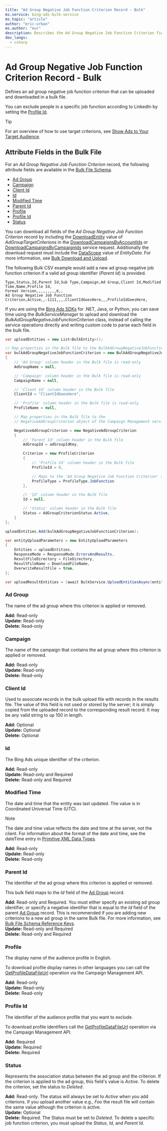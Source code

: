 ```yaml
---
title: "Ad Group Negative Job Function Criterion Record - Bulk"
ms.service: bing-ads-bulk-service
ms.topic: "article"
author: "eric-urban"
ms.author: "eur"
description: Describes the Ad Group Negative Job Function Criterion fields in a Bulk file.
dev_langs:
  - csharp
---
```

# Ad Group Negative Job Function Criterion Record - Bulk
Defines an ad group negative job function criterion that can be uploaded and downloaded in a bulk file. 

You can exclude people in a specific job function according to LinkedIn by setting the [Profile Id](#profileid). 

> [!TIP]
> For an overview of how to use target criterions, see [Show Ads to Your Target Audience](../guides/show-ads-target-audience.md).

## <a name="entitydata"></a>Attribute Fields in the Bulk File
For an *Ad Group Negative Job Function Criterion* record, the following attribute fields are available in the [Bulk File Schema](bulk-file-schema.md). 

- [Ad Group](#adgroup)
- [Campaign](#campaign)
- [Client Id](#clientid)
- [Id](#id)
- [Modified Time](#modifiedtime)
- [Parent Id](#parentid)
- [Profile](#profile)
- [Profile Id](#profileid)
- [Status](#status)

You can download all fields of the *Ad Group Negative Job Function Criterion* record by including the [DownloadEntity](downloadentity.md) value of *AdGroupTargetCriterions* in the [DownloadCampaignsByAccountIds](downloadcampaignsbyaccountids.md) or [DownloadCampaignsByCampaignIds](downloadcampaignsbycampaignids.md) service request. Additionally the download request must include the [DataScope](datascope.md) value of *EntityData*. For more information, see [Bulk Download and Upload](../guides/bulk-download-upload.md).

The following Bulk CSV example would add a new ad group negative job function criterion if a valid ad group identifier (*Parent Id*) is provided. 

```csv
Type,Status,Id,Parent Id,Sub Type,Campaign,Ad Group,Client Id,Modified Time,Name,Profile Id,
Format Version,,,,,,,,,6,,
Ad Group Negative Job Function Criterion,Active,,-1111,,,,ClientIdGoesHere,,,ProfileIdGoesHere,
```

If you are using the [Bing Ads SDKs](../guides/client-libraries.md) for .NET, Java, or Python, you can save time using the *BulkServiceManager* to upload and download the *BulkAdGroupNegativeJobFunctionCriterion* class, instead of calling the service operations directly and writing custom code to parse each field in the bulk file. 

```csharp
var uploadEntities = new List<BulkEntity>();

// Map properties in the Bulk file to the BulkAdGroupNegativeJobFunctionCriterion
var bulkAdGroupNegativeJobFunctionCriterion = new BulkAdGroupNegativeJobFunctionCriterion
{
    // 'Ad Group' column header in the Bulk file is read-only
    AdGroupName = null,

    // 'Campaign' column header in the Bulk file is read-only
    CampaignName = null,

    // 'Client Id' column header in the Bulk file
    ClientId = "ClientIdGoesHere",

    // 'Profile' column header in the Bulk file is read-only
    ProfileName = null,

    // Map properties in the Bulk file to the 
    // NegativeAdGroupCriterion object of the Campaign Management service.

    NegativeAdGroupCriterion = new NegativeAdGroupCriterion
    {
        // 'Parent Id' column header in the Bulk file
        AdGroupId = adGroupIdKey,

        Criterion = new ProfileCriterion
        {
            // 'Profile Id' column header in the Bulk file
            ProfileId = 0,

            // Maps to the 'Ad Group Negative Job Function Criterion' record name in the Bulk file
            ProfileType = ProfileType.JobFunction
        },

        // 'Id' column header in the Bulk file
        Id = null,

        // 'Status' column header in the Bulk file
        Status = AdGroupCriterionStatus.Active,
    }
};

uploadEntities.Add(bulkAdGroupNegativeJobFunctionCriterion);

var entityUploadParameters = new EntityUploadParameters
{
    Entities = uploadEntities,
    ResponseMode = ResponseMode.ErrorsAndResults,
    ResultFileDirectory = FileDirectory,
    ResultFileName = DownloadFileName,
    OverwriteResultFile = true,
};

var uploadResultEntities = (await BulkService.UploadEntitiesAsync(entityUploadParameters)).ToList();
```

### <a name="adgroup"></a>Ad Group
The name of the ad group where this criterion is applied or removed.  

**Add:** Read-only  
**Update:** Read-only  
**Delete:** Read-only  

### <a name="campaign"></a>Campaign
The name of the campaign that contains the ad group where this criterion is applied or removed.

**Add:** Read-only  
**Update:** Read-only  
**Delete:** Read-only  

### <a name="clientid"></a>Client Id
Used to associate records in the bulk upload file with records in the results file. The value of this field is not used or stored by the server; it is simply copied from the uploaded record to the corresponding result record. It may be any valid string to up 100 in length.

**Add:** Optional  
**Update:** Optional    
**Delete:** Optional  

### <a name="id"></a>Id
The Bing Ads unique identifier of the criterion.

**Add:** Read-only  
**Update:** Read-only and Required  
**Delete:** Read-only and Required  

### <a name="modifiedtime"></a>Modified Time
The date and time that the entity was last updated. The value is in Coordinated Universal Time (UTC).

> [!NOTE]
> The date and time value reflects the date and time at the server, not the client. For information about the format of the date and time, see the dateTime entry in [Primitive XML Data Types](https://go.microsoft.com/fwlink/?linkid=859198).

**Add:** Read-only  
**Update:** Read-only  
**Delete:** Read-only  

### <a name="parentid"></a>Parent Id
The identifier of the ad group where this criterion is applied or removed.
	
This bulk field maps to the *Id* field of the [Ad Group](ad-group.md) record. 

**Add:** Read-only and Required. You must either specify an existing ad group identifier, or specify a negative identifier that is equal to the *Id* field of the parent [Ad Group](ad-group.md) record. This is recommended if you are adding new criterions to a new ad group in the same Bulk file. For more information, see [Bulk File Schema Reference Keys](../bulk-service/bulk-file-schema.md#referencekeys).  
**Update:** Read-only and Required  
**Delete:** Read-only and Required  

### <a name="profile"></a>Profile
The display name of the audience profile in English. 

To download profile display names in other languages you can call the [GetProfileDataFileUrl](../campaign-management-service/getprofiledatafileurl.md) operation via the Campaign Management API.

**Add:** Read-only  
**Update:** Read-only  
**Delete:** Read-only  

### <a name="profileid"></a>Profile Id
The identifier of the audience profile that you want to exclude. 

To download profile identifiers call the [GetProfileDataFileUrl](../campaign-management-service/getprofiledatafileurl.md) operation via the Campaign Management API.

**Add:** Required  
**Update:** Required  
**Delete:** Required  

### <a name="status"></a>Status
Represents the association status between the ad group and the criterion. If the criterion is applied to the ad group, this field's value is *Active*. To delete the criterion, set the status to *Deleted*.

**Add:** Read-only. The status will always be set to *Active* when you add criterions. If you upload another value e.g., *Foo* the result file will contain the same value although the criterion is active.  
**Update:** Optional  
**Delete:** Required. The Status must be set to *Deleted*. To delete a specific job function criterion, you must upload the *Status*, *Id*, and *Parent Id*.

